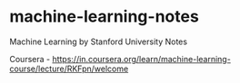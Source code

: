 # machine-learning-notes
Machine Learning by Stanford University Notes

Coursera - https://in.coursera.org/learn/machine-learning-course/lecture/RKFpn/welcome